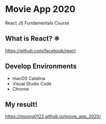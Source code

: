 # Movie App 2020
React JS Fundamentals Course

## What is React? ⚛️
https://github.com/facebook/react

## Develop Environments

* macOS Catalina
* Visual Studio Code
* Chrome

## My result!
https://moong0122.github.io/movie_app_2020/
